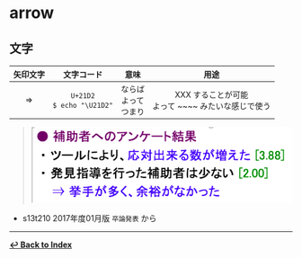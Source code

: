 # arrow

## 文字

|矢印文字|文字コード|意味|用途|
|:---:|:---:|:---:|:---:
|⇒|`U+21D2`<br /> `$ echo "\U21D2"`|ならば <br />よって<br />つまり|XXX することが可能<br /> よって ~~~~ みたいな感じで使う|

> ![](./elements/example1.png)

  - s13t210 2017年度01月版 `卒論発表` から

- - -

**[↩ Back to Index](../../README.md)**

